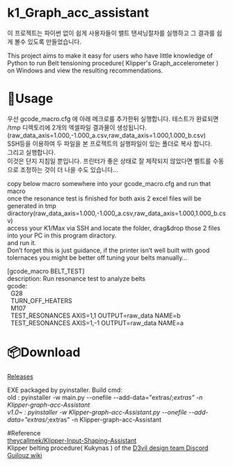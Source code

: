 # k1_Graph_acc_assistant
이 프로젝트는 파이썬 없이 쉽게 사용자들이 밸트 탠셔닝절차를 실행하고 그 결과를 쉽게 볼수 있도록 만들었습니다.

This project aims to make it easy for users who have little knowledge of Python to run Belt tensioning procedure( Klipper's Graph_accelerometer ) on Windows and view the resulting recommendations.

# 🔌Usage
우선 gcode_macro.cfg 에 아래 메크로를 추가한뒤 실행합니다.
테스트가 완료되면 /tmp 디렉토리에 2개의 엑셀파일 결과물이 생성됩니다.(raw_data_axis=1.000,-1.000_a.csv,raw_data_axis=1.000,1.000_b.csv)<br/>
SSH등을 이용하여 두 파일을 본 프로젝트의 실행파일이 있는 폴더로 복사 합니다.<br/>
그리고 실행합니다.<br/>
이것은 단지 지침일 뿐입니다. 프린터가 좋은 상태로 잘 제작되지 않았다면 벨트를 수동으로 조정하는 것이 더 나을 수도 있습니다…<br/>

copy below macro somewhere into your gcode_macro.cfg and run that macro <br/>
once the resonance test is finished for both axis 2 excel files will be generated in tmp diractory(raw_data_axis=1.000,-1.000_a.csv,raw_data_axis=1.000,1.000_b.csv)<br/>
access your K1/Max via SSH and locate the folder, drag&drop those 2 files into your PC in this program diractory.<br/>
and run it.<br/>
Don’t forget this is just guidance, if the printer isn’t well built with good tolernaces you might be better off tuning your belts manually…<br/>

[gcode_macro BELT_TEST]<br/>
description: Run resonance test to analyze belts<br/>
gcode:<br/>
&nbsp;&nbsp;G28<br/>
&nbsp;&nbsp;TURN_OFF_HEATERS<br/>
&nbsp;&nbsp;M107<br/>
&nbsp;&nbsp;TEST_RESONANCES AXIS=1,1 OUTPUT=raw_data NAME=b<br/>
&nbsp;&nbsp;TEST_RESONANCES AXIS=1,-1 OUTPUT=raw_data NAME=a<br/>

# 📦Download<br/>
[Releases](https://github.com/hjoungjoo/k1_Graph_acc_assistant/releases)<br/>

EXE packaged by pyinstaller. Build cmd:<br/>
old : pyinstaller -w main.py --onefile --add-data="extras/*;extras" -n Klipper-graph-acc-Assistant<br/>
v1.0~ : pyinstaller -w Klipper-graph-acc-Assistant.py --onefile --add-data="extras/*;extras" -n Klipper-graph-acc-Assistant<br/>

#Reference<br/>
[theycallmek/Klipper-Input-Shaping-Assistant](https://github.com/theycallmek/Klipper-Input-Shaping-Assistant)<br/>
Klipper belting procedure( Kukynas ) of the [D3vil design team Discord](https://discord.gg/d3vil-design)<br/>
[Guilouz wiki](https://github.com/Guilouz/Creality-K1-and-K1-Max/wiki)<br/>
